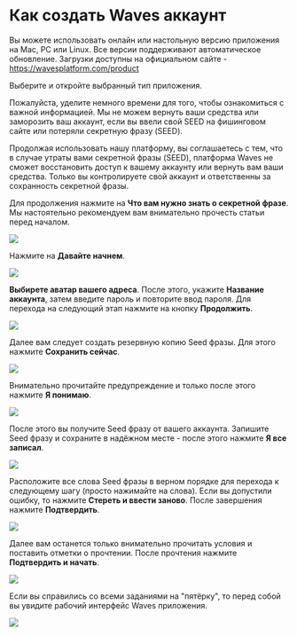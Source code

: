 # **Как создать Waves аккаунт**

Вы можете использовать онлайн или настольную версию приложения на Mac, PC или Linux. Все версии поддерживают автоматическое обновление. Загрузки доступны на официальном сайте - https://wavesplatform.com/product

Выберите и откройте выбранный тип приложения.

Пожалуйста, уделите немного времени для того, чтобы ознакомиться с важной информацией.
Мы не можем вернуть ваши средства или заморозить ваш аккаунт, если вы ввели свой SEED на фишинговом сайте или потеряли секретную фразу (SEED).

Продолжая использовать нашу платформу, вы соглашаетесь с тем, что в случае утраты вами секретной фразы (SEED), платформа Waves не сможет восстановить доступ к вашему аккаунту или вернуть вам ваши средства. Только вы контролируете свой аккаунт и ответственны за сохранность секретной фразы.

Для продолжения нажмите на **Что вам нужно знать о секретной фразе**. Мы настоятельно рекомендуем вам внимательно прочесть статьи перед началом.

![](/ru/_assets/account_creation_001.png)

Нажмите на **Давайте начнем**.

![](/ru/_assets/account_creation_01.png)

**Выбирете аватар вашего адреса**. После этого, укажите **Название аккаунта**, затем введите пароль и повторите ввод пароля.
Для перехода на следующий этап нажмите на кнопку **Продолжить**.

![](/ru/_assets/account_creation_002.png)

Далее вам следует создать резервную копию Seed фразы.
Для этого нажмите **Сохранить сейчас**.

![](/ru/_assets/account_creation_03.png)

Внимательно прочитайте предупреждение и только после этого нажмите **Я понимаю**.

![](/ru/_assets/account_creation_04.png)

После этого вы получите Seed фразу от вашего аккаунта.
Запишите Seed фразу и сохраните в надёжном месте - после этого нажмите **Я все записал**.

![](/ru/_assets/account_creation_05.png)

Расположите все слова Seed фразы в верном порядке для перехода к следующему шагу (просто нажимайте на слова).
Если вы допустили ошибку, то нажмите **Стереть и ввести заново**.
После завершения нажмите **Подтвердить**.

![](/ru/_assets/account_creation_06.png)

Далее вам останется только внимательно прочитать условия и поставить отметки о прочтении.
После прочтения нажмите **Подтвердить и начать**.

![](/ru/_assets/account_creation_07.png)

Если вы справились со всеми заданиями на "пятёрку", то перед собой вы увидите рабочий интерфейс Waves приложения.

![](/ru/_assets/account_creation_08.png)
